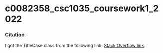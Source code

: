 # c0082358_csc1035_coursework1_2022

### Citation

I got the TitleCase class from the following link:
[Stack Overflow link](https://stackoverflow.com/questions/1086123/is-there-a-method-for-string-conversion-to-title-case).
